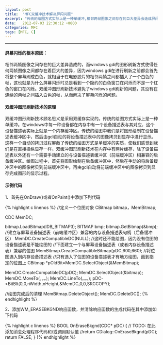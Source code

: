 ```yaml
---
layout: post
title:  "MFC双缓冲技术解决屏闪问题"
excerpt: "传统的绘图方式实际上是一种单缓冲,相邻两帧图像之间存在的巨大差异会造成屏闪问题."
date:   2012-07-03 22:30:12 +0800
categories: MFC
tags: [MFC, C]
---
```

---

#### 屏幕闪烁的根本原因：

相邻两帧图像之间存在的巨大差异造成的，而windows gdi的图形刷新方式使得任何两帧图像之间都存在着巨大的差异，因为windows gdi在进行刷新之前都会首先将整个屏幕刷成白色，就相当于在电影胶片的相邻两帧之间都插入了一个白色的帧，这也就是为什么屏幕闪烁时总是看到一个隐约的白色窗口在闪烁而不是一个红色的窗口在闪烁。双缓冲图形刷新技术避免了windows gdi刷新的问题，其没有在连续的两帧之间插入白色的帧，从而解决了屏幕闪烁的问题。

#### 双缓冲图形刷新技术的原理

双缓冲图形刷新技术顾名思义是采用双缓存实现的。传统的绘图方式实际上是一种单缓冲。在windows中每一种设备都在内存中有一个设备描述表与其对应，这个设备描述表实际上就是一个内存缓冲区。传统的绘图中我们是将图形绘制在设备描述表缓冲区中，然后由gdi自动的将设备描述表中的图像拷贝到显存中进行显示。这样一个自动的拷贝过程屏蔽了传统的绘图方式是单缓冲的实质，使我们感觉到我们是在直接操纵显存一样。双缓冲图形刷新技术在内存中有两片缓存，除了设备描述表以外还有一个需要手动建立的与设备描述表缓冲区（前端缓冲区）相兼容的后备缓冲区。绘图过程中，首先将图形绘制在后备缓冲区中，然后在手动的将后备缓冲区中的图像拷贝到前端缓冲区中，再由gdi自动将前端缓冲区中的图像拷贝到显存完成图形的显示过程。

#### 示例代码

1、首先在OnDraw()或者OnPaint()中添加下列代码

{% highlight c linenos %}
 //定义一个位图对象
 CBitmap  bitmap，MemBitmap;

 CDC MemDC;

 bitmap.LoadBitmap(IDB_BITMAP3);
 BITMAP bmp;
 bitmap.GetBitmap(&bmp);
 //建立与屏幕设备描述表（前端缓冲区）兼容的内存设备描述表句柄（后备缓冲区）
 MemDC.CreateCompatibleDC(NULL);
 //这时还不能绘图，因为没有位图的设备描述表是不能绘图的
 //下面建立一个与屏幕设备描述表（或者内存设备描述表）兼容的位图
 MemBitmap.CreateCompatibleBitmap(pDC,600,660);
 //将位图选入到内存设备描述表
 //只有选入了位图的设备描述表才有地方绘图，画到指定的位图上
 CBitmap *pOldBit=MemDC.SelectObject(&MemBitmap);

 MemDC.CreateCompatibleDC(pDC);
 MemDC.SelectObject(&bitmap);
 MemDC.MoveTo(。。。);
 MemDC.LineTo(。。。);
 pDC->BitBlt(0,0,nWidth,nHeight,&MemDC,0,0,SRCCOPY);

 //绘图完成后的清理
 MemBitmap.DeleteObject();
 MemDC.DeleteDC();
{% endhighlight %}

2、添加WM_ERASEBKGND响应函数，并清除响应函数的生成代码在其中添加如下代码

{% highlight c linenos %}
BOOL OnEraseBkgnd(CDC* pDC)
{
    // TODO: 在此添加消息处理程序代码和/或调用默认值
    //return CDialog::OnEraseBkgnd(pDC);
    return FALSE;
}
{% endhighlight %}
